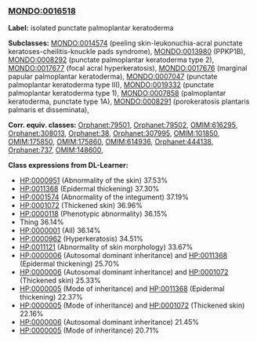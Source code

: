 
### [MONDO:0016518](http://purl.obolibrary.org/obo/MONDO_0016518)
**Label:** isolated punctate palmoplantar keratoderma

**Subclasses:** [MONDO:0014574](http://purl.obolibrary.org/obo/MONDO_0014574) (peeling skin-leukonuchia-acral punctate keratoses-cheilitis-knuckle pads syndrome), [MONDO:0013980](http://purl.obolibrary.org/obo/MONDO_0013980) (PPKP1B), [MONDO:0008292](http://purl.obolibrary.org/obo/MONDO_0008292) (punctate palmoplantar keratoderma type 2), [MONDO:0017677](http://purl.obolibrary.org/obo/MONDO_0017677) (focal acral hyperkeratosis), [MONDO:0017676](http://purl.obolibrary.org/obo/MONDO_0017676) (marginal papular palmoplantar keratoderma), [MONDO:0007047](http://purl.obolibrary.org/obo/MONDO_0007047) (punctate palmoplantar keratoderma type III), [MONDO:0019332](http://purl.obolibrary.org/obo/MONDO_0019332) (punctate palmoplantar keratoderma type 1), [MONDO:0007858](http://purl.obolibrary.org/obo/MONDO_0007858) (palmoplantar keratoderma, punctate type 1A), [MONDO:0008291](http://purl.obolibrary.org/obo/MONDO_0008291) (porokeratosis plantaris palmaris et disseminata), 

**Corr. equiv. classes:** [Orphanet:79501](http://www.orpha.net/ORDO/Orphanet_79501), [Orphanet:79502](http://www.orpha.net/ORDO/Orphanet_79502), [OMIM:616295](http://purl.obolibrary.org/obo/OMIM_616295), [Orphanet:308013](http://www.orpha.net/ORDO/Orphanet_308013), [Orphanet:38](http://www.orpha.net/ORDO/Orphanet_38), [Orphanet:307995](http://www.orpha.net/ORDO/Orphanet_307995), [OMIM:101850](http://purl.obolibrary.org/obo/OMIM_101850), [OMIM:175850](http://purl.obolibrary.org/obo/OMIM_175850), [OMIM:175860](http://purl.obolibrary.org/obo/OMIM_175860), [OMIM:614936](http://purl.obolibrary.org/obo/OMIM_614936), [Orphanet:444138](http://www.orpha.net/ORDO/Orphanet_444138), [Orphanet:737](http://www.orpha.net/ORDO/Orphanet_737), [OMIM:148600](http://purl.obolibrary.org/obo/OMIM_148600), 

**Class expressions from DL-Learner:**

- [HP:0000951](http://purl.obolibrary.org/obo/HP_0000951) (Abnormality of the skin) 37.53%
- [HP:0011368](http://purl.obolibrary.org/obo/HP_0011368) (Epidermal thickening) 37.30%
- [HP:0001574](http://purl.obolibrary.org/obo/HP_0001574) (Abnormality of the integument) 37.19%
- [HP:0001072](http://purl.obolibrary.org/obo/HP_0001072) (Thickened skin) 36.96%
- [HP:0000118](http://purl.obolibrary.org/obo/HP_0000118) (Phenotypic abnormality) 36.15%
- Thing 36.14%
- [HP:0000001](http://purl.obolibrary.org/obo/HP_0000001) (All) 36.14%
- [HP:0000962](http://purl.obolibrary.org/obo/HP_0000962) (Hyperkeratosis) 34.51%
- [HP:0011121](http://purl.obolibrary.org/obo/HP_0011121) (Abnormality of skin morphology) 33.67%
- [HP:0000006](http://purl.obolibrary.org/obo/HP_0000006) (Autosomal dominant inheritance) and [HP:0011368](http://purl.obolibrary.org/obo/HP_0011368) (Epidermal thickening) 25.70%
- [HP:0000006](http://purl.obolibrary.org/obo/HP_0000006) (Autosomal dominant inheritance) and [HP:0001072](http://purl.obolibrary.org/obo/HP_0001072) (Thickened skin) 25.33%
- [HP:0000005](http://purl.obolibrary.org/obo/HP_0000005) (Mode of inheritance) and [HP:0011368](http://purl.obolibrary.org/obo/HP_0011368) (Epidermal thickening) 22.37%
- [HP:0000005](http://purl.obolibrary.org/obo/HP_0000005) (Mode of inheritance) and [HP:0001072](http://purl.obolibrary.org/obo/HP_0001072) (Thickened skin) 22.16%
- [HP:0000006](http://purl.obolibrary.org/obo/HP_0000006) (Autosomal dominant inheritance) 21.45%
- [HP:0000005](http://purl.obolibrary.org/obo/HP_0000005) (Mode of inheritance) 20.71%


